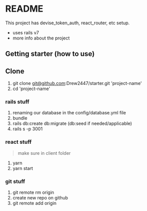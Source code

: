 # README

This project has devise_token_auth, react_router, etc setup.
- uses rails v7
- more info about the project

## Getting starter (how to use)

## Clone
1. git clone git@github.com:Drew2447/starter.git 'project-name'
2. cd 'project-name'

### rails stuff
1. renaming our database in the config/database.yml file
2. bundle
3. rails db:create db:migrate (db:seed if needed/applicable)
4. rails s -p 3001

### react stuff
> make sure in  client folder
1. yarn
2. yarn start

### git stuff
1. git remote rm origin
2. create new repo on github
3. git remote add origin <ssh-link>


